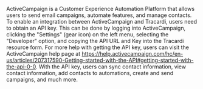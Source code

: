 ActiveCampaign is a Customer Experience Automation Platform that allows users to send email campaigns, automate features, and manage contacts. To enable an integration between ActiveCampaign and Tracardi, users need to obtain an API key. This can be done by logging into ActiveCampaign, clicking the "Settings" (gear icon) on the left menu, selecting the "Developer" option, and copying the API URL and Key into the Tracardi resource form. For more help with getting the API key, users can visit the ActiveCampaign help page at https://help.activecampaign.com/hc/en-us/articles/207317590-Getting-started-with-the-API#getting-started-with-the-api-0-0. With the API key, users can sync contact information, view contact information, add contacts to automations, create and send campaigns, and much more.